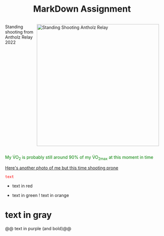 <!DOCTYPE html>
<html>
<body>

<h1 align="center"> MarkDown Assignment</h1>

<p style="display:inline-block;"> <img align="right" height="400" src="Group23012022vt0317.JPG" alt="Standing Shooting Antholz Relay"> 
Standing shooting from Antholz Relay 2022</p>

<p style="color: green;">My V&#775;O<sub>2</sub> is probably still around 90% of my V&#775;O<sub>2max</sub> at this moment in time</p>

<a href= "./Gow130122cm1179.JPG" target=_blank rel="noopener noreferrer">
  Here's another photo of me but this time shooting prone</a>

<code style="color : red">text</code>

- text in red
+ text in green
! text in orange
# text in gray
@@ text in purple (and bold)@@


</body>
</html>
